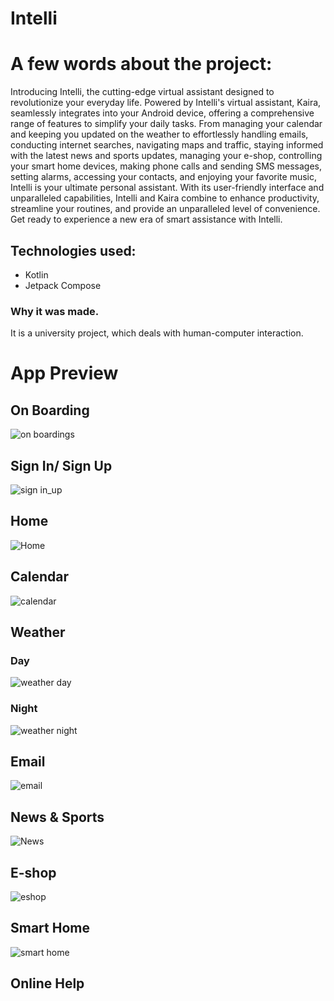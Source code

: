 # Intelli

# A few words about the project:
Introducing Intelli, the cutting-edge virtual assistant designed to revolutionize your everyday life. Powered by Intelli's virtual assistant, Kaira, seamlessly integrates into your Android device, offering a comprehensive range of features to simplify your daily tasks. From managing your calendar and keeping you updated on the weather to effortlessly handling emails, conducting internet searches, navigating maps and traffic, staying informed with the latest news and sports updates, managing your e-shop, controlling your smart home devices, making phone calls and sending SMS messages, setting alarms, accessing your contacts, and enjoying your favorite music, Intelli is your ultimate personal assistant. With its user-friendly interface and unparalleled capabilities, Intelli and Kaira combine to enhance productivity, streamline your routines, and provide an unparalleled level of convenience. Get ready to experience a new era of smart assistance with Intelli.

## Technologies used:
- Kotlin
- Jetpack Compose


### Why it was made.
It is a university project, which deals with human-computer interaction.

# App Preview

## On Boarding 

![on boardings](https://github.com/MinistryOrg/Intelli/assets/29844061/42ff140f-1c41-4b65-a525-aa7d846efe3a)

## Sign In/ Sign Up

![sign in_up](https://github.com/MinistryOrg/Intelli/assets/29844061/1d765251-7f25-4a57-ab7e-bda9abe63aea)

## Home 

![Home](https://github.com/MinistryOrg/Intelli/assets/29844061/71d7880c-6f17-4719-b86d-3c92896e36e3)

## Calendar

![calendar](https://github.com/MinistryOrg/Intelli/assets/29844061/93daebf9-45ef-4031-94d5-46833cfaba03)

## Weather

### **Day**

![weather day](https://github.com/MinistryOrg/Intelli/assets/29844061/115ff70f-296f-4f7d-96fa-8d902bf7089f)

### **Night**

![weather night](https://github.com/MinistryOrg/Intelli/assets/29844061/5e725ed3-2832-4860-bbe1-f56b9100ba66)

## Email

![email](https://github.com/MinistryOrg/Intelli/assets/29844061/7cf4208b-3450-4619-bfc2-3309df681c7a)


## News & Sports

![News](https://github.com/MinistryOrg/Intelli/assets/29844061/6d689bc1-6908-4b20-9a00-c8389196eb34)

## E-shop

![eshop](https://github.com/MinistryOrg/Intelli/assets/29844061/67fb4c50-b11e-497d-807b-59997d0c6442)


## Smart Home

![smart home](https://github.com/MinistryOrg/Intelli/assets/29844061/f9553c55-2426-41eb-a707-f01b3dce611a)

## Online Help

